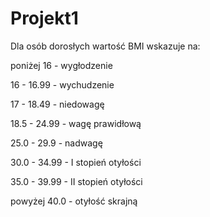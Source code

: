 # Projekt1

Dla osób dorosłych wartość BMI wskazuje na:

poniżej 16 - wygłodzenie

16 - 16.99 - wychudzenie

17 - 18.49 - niedowagę

18.5 - 24.99 - wagę prawidłową

25.0 - 29.9 - nadwagę

30.0 - 34.99 - I stopień otyłości

35.0 - 39.99 - II stopień otyłości

powyżej 40.0 - otyłość skrajną
